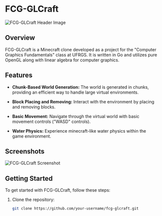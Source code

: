 # FCG-GLCraft

![FCG-GLCraft Header Image](https://user-images.githubusercontent.com/33813822/161403887-c3c6ace3-a617-4235-aa73-a67d5b83daac.png)

## Overview

FCG-GLCraft is a Minecraft clone developed as a project for the "Computer Graphics Fundamentals" class at UFRGS. It is written in Go and utilizes pure OpenGL along with linear algebra for computer graphics.

## Features

- **Chunk-Based World Generation:** The world is generated in chunks, providing an efficient way to handle large virtual environments.

- **Block Placing and Removing:** Interact with the environment by placing and removing blocks.

- **Basic Movement:** Navigate through the virtual world with basic movement controls ("WASD" controls).

- **Water Physics:** Experience minecraft-like water physics within the game environment.

## Screenshots

![FCG-GLCraft Screenshot](https://user-images.githubusercontent.com/33813822/161899025-4d0317cb-3aaf-42f7-8d27-47f3d4804541.png)

## Getting Started

To get started with FCG-GLCraft, follow these steps:

1. Clone the repository:

   ```bash
   git clone https://github.com/your-username/fcg-glcraft.git

